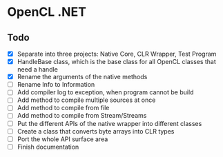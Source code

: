 
# OpenCL .NET

## Todo

- [x] Separate into three projects: Native Core, CLR Wrapper, Test Program
- [x] HandleBase class, which is the base class for all OpenCL classes that need a handle
- [x] Rename the arguments of the native methods
- [ ] Rename Info to Information
- [ ] Add compiler log to exception, when program cannot be build
- [ ] Add method to compile multiple sources at once
- [ ] Add method to compile from file
- [ ] Add method to compile from Stream/Streams
- [ ] Put the different APIs of the native wrapper into different classes
- [ ] Create a class that converts byte arrays into CLR types
- [ ] Port the whole API surface area
- [ ] Finish documentation
